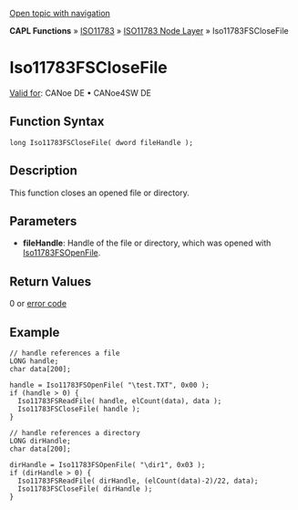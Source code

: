 [Open topic with navigation](../../../../../../CANoeDEFamily.htm#Topics/CAPLFunctions/ISO11783/ISONodeLayer/Functions/CAPLfunctionIso11783fsclosefile.md)

**CAPL Functions** » [ISO11783](../../CAPLfunctionsISO11783Overview.md) » [ISO11783 Node Layer](../CAPLfunctionsISONLOverview.md) » Iso11783FSCloseFile

# Iso11783FSCloseFile

[Valid for](../../../../Shared/FeatureAvailability.md): CANoe DE • CANoe4SW DE

## Function Syntax

```plaintext
long Iso11783FSCloseFile( dword fileHandle );
```

## Description

This function closes an opened file or directory.

## Parameters

- **fileHandle**: Handle of the file or directory, which was opened with [Iso11783FSOpenFile](CAPLfunctionIso11783FSOpenFile.md).

## Return Values

0 or [error code](../CAPLfunctionsISONLErrorCodes.md)

## Example

```plaintext
// handle references a file
LONG handle;
char data[200];

handle = Iso11783FSOpenFile( "\test.TXT", 0x00 );
if (handle > 0) {
  Iso11783FSReadFile( handle, elCount(data), data );
  Iso11783FSCloseFile( handle );
}

// handle references a directory
LONG dirHandle;
char data[200];

dirHandle = Iso11783FSOpenFile( "\dir1", 0x03 );
if (dirHandle > 0) {
  Iso11783FSReadFile( dirHandle, (elCount(data)-2)/22, data);
  Iso11783FSCloseFile( dirHandle );
}
```
